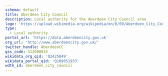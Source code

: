 ```yaml
---
schema: default
title: Aberdeen City Council
description: Local authority for the Aberdeen City Council area
logo: 'https://upload.wikimedia.org/wikipedia/en/6/69/Aberdeen_City_Council_logo.svg'
type:
  - Local authority
portal_url: 'https://data.aberdeencity.gov.uk'
org_url: 'http://www.aberdeencity.gov.uk/'
twitter_handle: AberdeenCC
gss_code: S12000033
wikidata_org_qid: 'Q2425849'
wikidata_portal_qid: 'Q109851933'
wdtk_id: aberdeen_city_council
---
```


